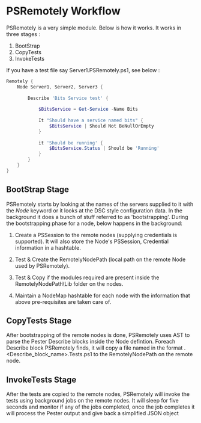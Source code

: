 # PSRemotely Workflow

PSRemotely is a very simple module. Below is how it works.
It works in three stages :

 1. BootStrap
 2. CopyTests
 3. InvokeTests

If you have a test file say  Server1.PSRemotely.ps1, see below :

```powershell
Remotely {
	Node Server1, Server2, Server3 {
		
        Describe 'Bits Service test' {
			
            $BitsService = Get-Service -Name Bits
            
            It "Should have a service named bits" {
                $BitsService | Should Not BeNullOrEmpty
            }
            
            it 'Should be running' {
                $BitsService.Status | Should be 'Running'
            }
		}		
	}
}
```

## BootStrap Stage 

PSRemotely starts by looking at the names of the servers supplied to it with the *Node* keyword or it looks at the DSC style configuration data.
In the background it does a bunch of stuff referred to as 'bootstrapping'. During the bootstrapping phase for a node, below happens in the background: 

1. Create a PSSession to the remote nodes (supplying credentials is supported). 
It will also store the Node's PSSession, Credential information in a hashtable.

2. Test & Create the RemotelyNodePath (local path on the  remote Node used by PSRemotely).

3. Test & Copy if the modules required are present inside the RemotelyNodePath\Lib folder on the nodes.

4. Maintain a NodeMap hashtable for each node with the information that above pre-requisites are taken care of.


## CopyTests Stage

After bootstrapping of the remote nodes is done, PSRemotely uses AST to parse the Pester Describe blocks inside the Node defintion.
Foreach Describe block PSRemotely finds, it will copy a file named in the format <RemoteNodeName>.<Describe_block_name>.Tests.ps1 
to the RemotelyNodePath on the remote node.

## InvokeTests Stage

After the tests are copied to the remote nodes, PSRemotely will invoke the tests using background jobs on the remote nodes.
It will sleep for five seconds and monitor if any of the jobs completed, once the job completes it will process the Pester output 
and give back a simplified JSON object

